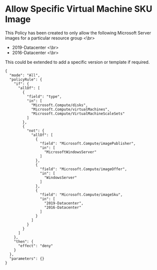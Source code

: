 # Allow Specific Virtual Machine SKU Image
This Policy has been created to only allow the following Microsoft Server images for a particular resource group <\br>
- 2019-Datacenter <\br>
- 2016-Datacenter <\br>

This could be extended to add a specific version or template if required.

```
{
  "mode": "All",
  "policyRule": {
    "if": {
      "allOf": [
        {
          "field": "type",
          "in": [
            "Microsoft.Compute/disks",
            "Microsoft.Compute/virtualMachines",
            "Microsoft.Compute/VirtualMachineScaleSets"
          ]
        },
        {
          "not": {
            "allOf": [
              {
                "field": "Microsoft.Compute/imagePublisher",
                "in": [
                  "MicrosoftWindowsServer"
                ]
              },
              {
                "field": "Microsoft.Compute/imageOffer",
                "in": [
                  "WindowsServer"
                ]
              },
              {
                "field": "Microsoft.Compute/imageSku",
                "in": [
                  "2019-Datacenter",
                  "2016-Datacenter"
                ]
              }
            ]
          }
        }
      ]
    },
    "then": {
      "effect": "deny"
    }
  },
  "parameters": {}
}
```
